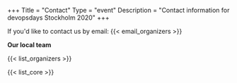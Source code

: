 +++
Title = "Contact"
Type = "event"
Description = "Contact information for devopsdays Stockholm 2020"
+++

If you'd like to contact us by email: {{< email_organizers >}}

**Our local team**

{{< list_organizers >}}

{{< list_core >}}

